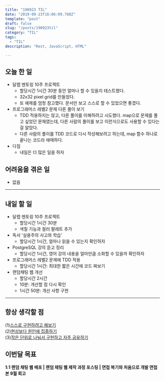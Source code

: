```yaml
---
title: "190923 TIL"
date: "2019-09-23T16:06:09.788Z"
template: "post"
draft: false
slug: "/posts/190923til"
category: "TIL"
tags:
  - "TIL"
description: "Rest, JavaScript, HTML"

---
```


## 오늘 한 일

- 달랩 멘토링 10주 프로젝트
  - 할당시간 1시간 30분 동안 얼마나 할 수 있을지 테스트했다.
  - 32x32 pixel grid를 만들었다.
  - 또 예제를 엄청 참고했다. 문서만 보고 스스로 할 수 있었으면 좋겠다.
- 프로그래머스 레벨2 문제 다른 풀이 보기
  - TDD 적용하지는 않고, 다른 풀이를 이해하려고 시도했다. map으로 문제를 풀고 싶었던 문제였는데, 다른 사람의 풀이를 보고 이런식으로도 사용할 수 있다는 걸 알았다.
  - 다른 사람의 풀이를 TDD 코드로 다시 작성해보려고 하는데, map 함수 하나로 끝나는 코드라 애매하다.
- 다짐
  - 내일은 더 많은 일을 하자

## 어려움을 겪은 일

- 없음

---

## 내일 할 일

- 달랩 멘토링 10주 프로젝트
  - 할당시간 1시간 30분
  - 색칠 기능과 컬러 팔레트 추가
- 독서 '실용주의 사고와 학습'
  - 할당시간 1시간, 얼마나 읽을 수 있는지 확인하자
- PostgreSQL 강의 듣고 정리
  - 할당시간 1시간, 영어 강의 내용을 얼마만큼 소화할 수 있을까 확인하자
- 프로그래머스 레벨2 문제에 TDD 적용
  - 할당시간 1시간: 최대한 짧은 시간에 코드 짜보기
- 랜덤채팅 웹 개선
  - 할당시간 2시간
  - 10분: 개선할 점 다시 확인
  - 1시간 50분: 개선 사항 구현

------



## 항상 생각할 점

(1)<u>스스로 구현하려고 해보기</u> <br>(2)<u>현상보다 원인에 집중하기</u> <br>(3)<u>작은 단위로 나눠서 구현하고 자주 공유하기</u>



## 이번달 목표

**1:1 랜덤 채팅 웹 배포 | 랜덤 채팅 웹 제작 과정 포스팅 | 면접 복기와 처음으로 개발 면접 본 9월 회고**

